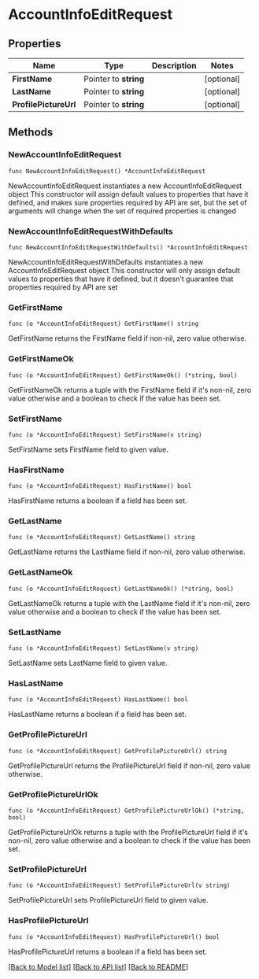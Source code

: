 # AccountInfoEditRequest

## Properties

Name | Type | Description | Notes
------------ | ------------- | ------------- | -------------
**FirstName** | Pointer to **string** |  | [optional] 
**LastName** | Pointer to **string** |  | [optional] 
**ProfilePictureUrl** | Pointer to **string** |  | [optional] 

## Methods

### NewAccountInfoEditRequest

`func NewAccountInfoEditRequest() *AccountInfoEditRequest`

NewAccountInfoEditRequest instantiates a new AccountInfoEditRequest object
This constructor will assign default values to properties that have it defined,
and makes sure properties required by API are set, but the set of arguments
will change when the set of required properties is changed

### NewAccountInfoEditRequestWithDefaults

`func NewAccountInfoEditRequestWithDefaults() *AccountInfoEditRequest`

NewAccountInfoEditRequestWithDefaults instantiates a new AccountInfoEditRequest object
This constructor will only assign default values to properties that have it defined,
but it doesn't guarantee that properties required by API are set

### GetFirstName

`func (o *AccountInfoEditRequest) GetFirstName() string`

GetFirstName returns the FirstName field if non-nil, zero value otherwise.

### GetFirstNameOk

`func (o *AccountInfoEditRequest) GetFirstNameOk() (*string, bool)`

GetFirstNameOk returns a tuple with the FirstName field if it's non-nil, zero value otherwise
and a boolean to check if the value has been set.

### SetFirstName

`func (o *AccountInfoEditRequest) SetFirstName(v string)`

SetFirstName sets FirstName field to given value.

### HasFirstName

`func (o *AccountInfoEditRequest) HasFirstName() bool`

HasFirstName returns a boolean if a field has been set.

### GetLastName

`func (o *AccountInfoEditRequest) GetLastName() string`

GetLastName returns the LastName field if non-nil, zero value otherwise.

### GetLastNameOk

`func (o *AccountInfoEditRequest) GetLastNameOk() (*string, bool)`

GetLastNameOk returns a tuple with the LastName field if it's non-nil, zero value otherwise
and a boolean to check if the value has been set.

### SetLastName

`func (o *AccountInfoEditRequest) SetLastName(v string)`

SetLastName sets LastName field to given value.

### HasLastName

`func (o *AccountInfoEditRequest) HasLastName() bool`

HasLastName returns a boolean if a field has been set.

### GetProfilePictureUrl

`func (o *AccountInfoEditRequest) GetProfilePictureUrl() string`

GetProfilePictureUrl returns the ProfilePictureUrl field if non-nil, zero value otherwise.

### GetProfilePictureUrlOk

`func (o *AccountInfoEditRequest) GetProfilePictureUrlOk() (*string, bool)`

GetProfilePictureUrlOk returns a tuple with the ProfilePictureUrl field if it's non-nil, zero value otherwise
and a boolean to check if the value has been set.

### SetProfilePictureUrl

`func (o *AccountInfoEditRequest) SetProfilePictureUrl(v string)`

SetProfilePictureUrl sets ProfilePictureUrl field to given value.

### HasProfilePictureUrl

`func (o *AccountInfoEditRequest) HasProfilePictureUrl() bool`

HasProfilePictureUrl returns a boolean if a field has been set.


[[Back to Model list]](../README.md#documentation-for-models) [[Back to API list]](../README.md#documentation-for-api-endpoints) [[Back to README]](../README.md)


